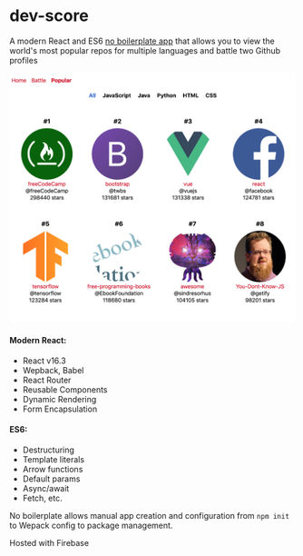 # dev-score
A modern React and ES6 [no boilerplate app](https://dev-score.firebaseapp.com/) that allows you to view the world's most popular repos for multiple languages and battle two Github profiles

![Popular repos](/resources/popular-repos.png?raw=true "Popular repos")

#### Modern React: 
  * React v16.3
  * Wepback, Babel
  * React Router
  * Reusable Components
  * Dynamic Rendering
  * Form Encapsulation
  
#### ES6:
  * Destructuring
  * Template literals
  * Arrow functions
  * Default params
  * Async/await
  * Fetch, etc.

No boilerplate allows manual app creation and configuration from `npm init` to Wepack config to package management.

Hosted with Firebase
